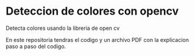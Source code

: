 # Deteccion de colores con opencv
Detecta colores usando la libreria de open cv 

En este repositoria tendras el codigo y un archivo PDF con la explicacion 
paso a paso del codigo.
